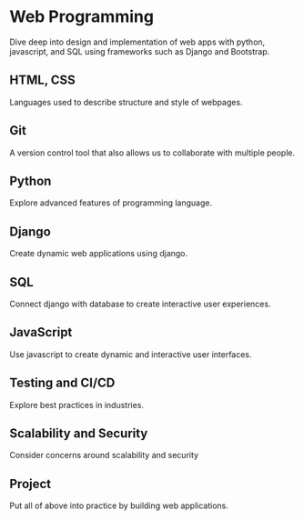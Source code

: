 # Web Programming
Dive deep into design and implementation of web apps with python, javascript, and SQL using frameworks such as Django and Bootstrap.

## HTML, CSS
Languages used to describe structure and style of webpages.

## Git
A version control tool that also allows us to collaborate with multiple people.

## Python
Explore advanced features of programming language.

## Django
Create dynamic web applications using django.

## SQL
Connect django with database to create interactive user experiences.

## JavaScript
Use javascript to create dynamic and interactive user interfaces.

## Testing and CI/CD
Explore best practices in industries.

## Scalability and Security
Consider concerns around scalability and security

## Project
Put all of above into practice by building web applications.
